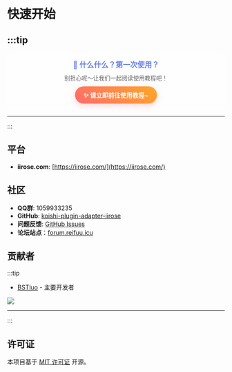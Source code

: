 # 快速开始

:::tip
---

<div style="background: rgba(255, 255, 255, 0.7); padding: 15px; border-radius: 10px; text-align: center;">
<h3 style="color: #667eea; margin: 0 0 10px 0; font-size: 1.2em;">🌸 什么什么？第一次使用？</h3>
<p style="color: #666; margin: 10px 0; font-size: 0.95em;">别担心呢～让我们一起阅读使用教程吧！</p>
<a href="./markdown/firstime/koishi" style="display: inline-block; background: linear-gradient(45deg, #ff6b6b, #ffa726); color: white; padding: 10px 20px; border-radius: 25px; text-decoration: none; font-weight: bold; box-shadow: 0 4px 15px rgba(255, 107, 107, 0.3); transition: all 0.3s ease;">
✨ 请立即前往使用教程~
</a>
</div>

---
:::

## 平台

- **iirose.com**: [https://iirose.com/](https://iirose.com/)

## 社区

- **QQ群**: 1059933235
- **GitHub**: [koishi-plugin-adapter-iirose](https://github.com/BSTluo/koishi-plugin-adapter-iirose)
- **问题反馈**: [GitHub Issues](https://github.com/BSTluo/koishi-plugin-adapter-iirose/issues)
- **论坛站点**：[forum.reifuu.icu](https://forum.reifuu.icu/latest)

## 贡献者

:::tip

- [BSTluo](https://github.com/BSTluo) - 主要开发者


<a href="https://github.com/BSTluo/koishi-plugin-adapter-iirose/graphs/contributors">
<img src="https://contrib.rocks/image?repo=BSTluo/koishi-plugin-adapter-iirose" />
</a>

---
:::

## 许可证

本项目基于 [MIT 许可证](https://github.com/BSTluo/koishi-plugin-adapter-iirose/blob/main/LICENSE) 开源。
